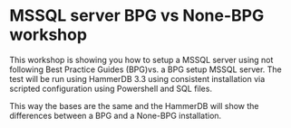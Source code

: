 # MSSQL server BPG vs None-BPG workshop

This workshop is showing you how to setup a MSSQL server using not following Best Practice Guides (BPG)vs. a BPG setup MSSQL server.
The test will be run using HammerDB 3.3 using consistent installation via scripted configuration using Powershell and SQL files.

This way the bases are the same and the HammerDB will show the differences between a BPG and a None-BPG installation.
